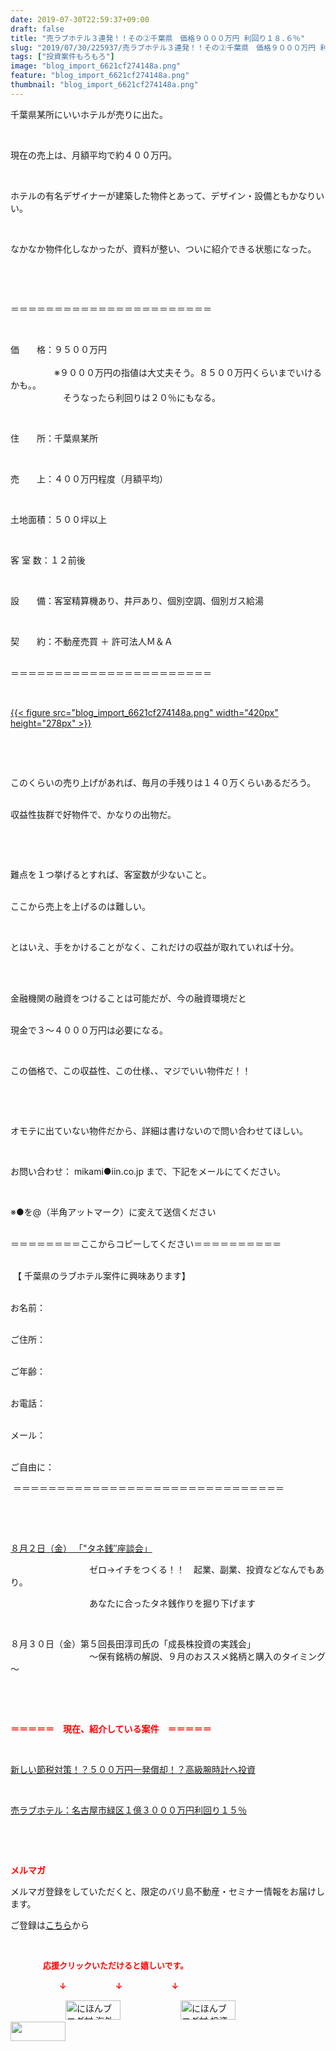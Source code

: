 ```yaml
---
date: 2019-07-30T22:59:37+09:00
draft: false
title: "売ラブホテル３連発！！その②千葉県　価格９０００万円 利回り１８.６％"
slug: "2019/07/30/225937/売ラブホテル３連発！！その②千葉県　価格９０００万円 利回り１８.６％"
tags: ["投資案件もろもろ"]
image: "blog_import_6621cf274148a.png"
feature: "blog_import_6621cf274148a.png"
thumbnail: "blog_import_6621cf274148a.png"
---
```

<p>千葉県某所にいいホテルが売りに出た。</p><p> </p><p>現在の売上は、月額平均で約４００万円。</p><p> </p><p>ホテルの有名デザイナーが建築した物件とあって、デザイン・設備ともかなりいい。</p><p> </p><p>なかなか物件化しなかったが、資料が整い、ついに紹介できる状態になった。</p><p> </p><p> </p><p>＝＝＝＝＝＝＝＝＝＝＝＝＝＝＝＝＝＝＝＝＝＝＝</p><p> </p><p>価　　格：９５００万円<br/><br/>　　　　　※９０００万円の指値は大丈夫そう。８５００万円くらいまでいけるかも。。<br/>　　　　　　そうなったら利回りは２０％にもなる。</p><p> </p><p>住　　所：千葉県某所</p><p> </p><p>売　　上：４００万円程度（月額平均）</p><p> </p><p>土地面積：５００坪以上</p><p> </p><p>客 室 数：１２前後</p><p> </p><p>設　　備：客室精算機あり、井戸あり、個別空調、個別ガス給湯</p><p> </p><p>契　　約：不動産売買 ＋ 許可法人Ｍ＆Ａ</p><p><br/>＝＝＝＝＝＝＝＝＝＝＝＝＝＝＝＝＝＝＝＝＝＝＝</p><p> </p><p><a href="blog_import_6621cf274148a.png">{{< figure src="blog_import_6621cf274148a.png" width="420px" height="278px" >}}</a></p><p> </p><p> </p><p>このくらいの売り上げがあれば、毎月の手残りは１４０万くらいあるだろう。</p><p><br/>収益性抜群で好物件で、かなりの出物だ。</p><p> </p><p> </p><p>難点を１つ挙げるとすれば、客室数が少ないこと。</p><p><br/>ここから売上を上げるのは難しい。</p><p> </p><p>とはいえ、手をかけることがなく、これだけの収益が取れていれば十分。</p><p> </p><p><br/>金融機関の融資をつけることは可能だが、今の融資環境だと</p><p><br/>現金で３～４０００万円は必要になる。</p><p> </p><p>この価格で、この収益性、この仕様、、マジでいい物件だ！！</p><p> </p><p> </p><p>オモテに出ていない物件だから、詳細は書けないので問い合わせてほしい。</p><p> </p><p>お問い合わせ： mikami●iin.co.jp まで、下記をメールにてください。</p><p> </p><p>※●を@（半角アットマーク）に変えて送信ください</p><p><br/>＝＝＝＝＝＝＝＝ここからコピーしてください＝＝＝＝＝＝＝＝＝＝</p><p><br/> 【 千葉県のラブホテル案件に興味あります】</p><p><br/>お名前：</p><p><br/>ご住所：</p><p><br/>ご年齢：</p><p><br/>お電話：</p><p><br/>メール：</p><p><br/>ご自由に：</p><p> ＝＝＝＝＝＝＝＝＝＝＝＝＝＝＝＝＝＝＝＝＝＝＝＝＝＝＝＝＝＝＝</p><p> </p><p> </p><p><a href="entry-12490299208.html" target="_blank">８月２日（金） 「"タネ銭″座談会」</a></p><p>　　　　　　　　　ゼロ→イチをつくる！！　起業、副業、投資などなんでもあり。</p><p>　　　　　　　　　あなたに合ったタネ銭作りを掘り下げます</p><p> </p><p>８月３０日（金）第５回長田淳司氏の「成長株投資の実践会」<br/>　　　　　　　　　～保有銘柄の解説、９月のおススメ銘柄と購入のタイミング～</p><p> </p><p> </p><p><span style="font-weight: bold;"><span style="color: rgb(255, 0, 0);">＝＝＝＝＝　現在、紹介している案件　＝＝＝＝＝</span></span></p><p> </p><p><a href="entry-12492433937.html" target="_blank">新しい節税対策！？５００万円一発償却！？高級腕時計へ投資</a></p><p> </p><p><a href="entry-12489345635.html" target="_blank">売ラブホテル：名古屋市緑区１億３０００万円利回り１５％</a></p><p> </p><p> </p><p><span style="font-weight: bold;"><span style="color: rgb(255, 0, 0);">メルマガ</span></span></p><p>メルマガ登録をしていただくと、限定のバリ島不動産・セミナー情報をお届けします。</p><p>ご登録は<a href="f9eeVI" target="_blank">こちら</a>から</p><p style="text-align: center;"> </p><p><font color="#ff0000" size="2"><strong>　　　　応援クリックいただけると嬉しいです。</strong></font></p><p><font color="#ff0000" size="2"><strong>　　　　　　↓　　　　　　↓　　　　　　↓</strong></font></p><p><a href="ranking.html?p_cid=01260127" id="&amp;blogmura_banner"><img alt="にほんブログ村 海外生活ブログ バリ島情報へ" border="0" height="31" src="data:image/svg+xml;charset=utf-8,%3Csvg%20xmlns%3D%22http%3A%2F%2Fwww.w3.org%2F2000%2Fsvg%22%20title%3D%22Placeholder%20for%20Images%22%20role%3D%22presentation%22%20viewBox%3D%220%200%2088%2031%22%20%2F%3E" width="88" data-src="//overseas.blogmura.com/bali/img/bali88_31.gif" style="aspect-ratio: auto 88 / 31;"/><noscript><img alt="にほんブログ村 海外生活ブログ バリ島情報へ" border="0" height="31" src="//overseas.blogmura.com/bali/img/bali88_31.gif" width="88"></noscript></a>  <a href="ranking.html?p_cid=01260127" id="&amp;blogmura_banner"><img alt="にほんブログ村 投資ブログ 不動産投資へ" border="0" height="31" src="data:image/svg+xml;charset=utf-8,%3Csvg%20xmlns%3D%22http%3A%2F%2Fwww.w3.org%2F2000%2Fsvg%22%20title%3D%22Placeholder%20for%20Images%22%20role%3D%22presentation%22%20viewBox%3D%220%200%2088%2031%22%20%2F%3E" width="88" data-src="//investment.blogmura.com/hudousantoushi/img/hudousantoushi88_31.gif" style="aspect-ratio: auto 88 / 31;"/><noscript><img alt="にほんブログ村 投資ブログ 不動産投資へ" border="0" height="31" src="//investment.blogmura.com/hudousantoushi/img/hudousantoushi88_31.gif" width="88"></noscript></a> <a href="link.php?1804582" title="人気ブログランキングへ"><img border="0" height="31" src="data:image/svg+xml;charset=utf-8,%3Csvg%20xmlns%3D%22http%3A%2F%2Fwww.w3.org%2F2000%2Fsvg%22%20title%3D%22Placeholder%20for%20Images%22%20role%3D%22presentation%22%20viewBox%3D%220%200%2088%2031%22%20%2F%3E" width="88" data-src="https://blog.with2.net/img/banner/banner_22.gif" style="aspect-ratio: auto 88 / 31;"/><noscript><img border="0" height="31" src="https://blog.with2.net/img/banner/banner_22.gif" width="88"></noscript></a></p>

